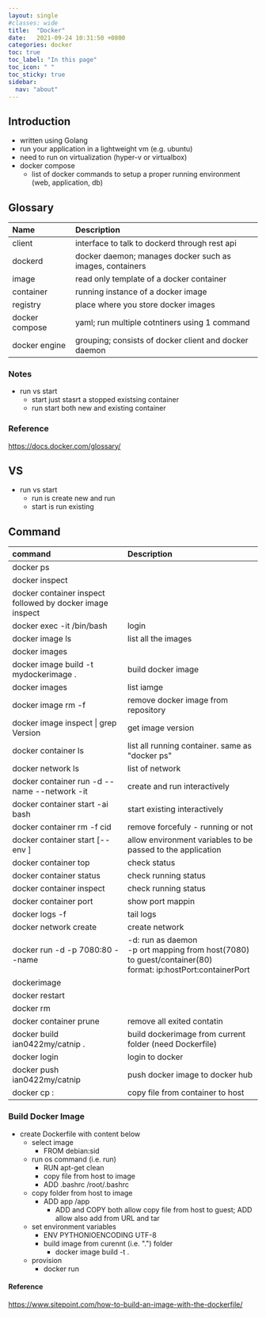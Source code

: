 ```yaml
---
layout: single
#classes: wide
title:  "Docker"
date:   2021-09-24 10:31:50 +0800
categories: docker
toc: true
toc_label: "In this page"
toc_icon: " "
toc_sticky: true
sidebar:
  nav: "about"
---
```


## Introduction

* written using Golang
* run your application in a lightweight vm (e.g. ubuntu)
* need to run on virtualization (hyper-v or virtualbox)
* docker compose
  * list of docker commands to setup a proper running environment (web, application, db)

## Glossary

| Name           | Description                                              |
| :------------- | :------------------------------------------------------- |
| client         | interface to talk to dockerd through rest api            |
| dockerd        | docker daemon; manages docker such as images, containers |
| image          | read only template of a docker container                 |
| container      | running instance of a docker image                       |
| registry       | place where you store docker images                      |
| docker compose | yaml; run multiple cotntiners using 1 command            |
| docker engine  | grouping; consists of docker client and docker daemon    |

### Notes

* run vs start
  * start just stasrt a stopped existsing container
  * run start both new and existing container

### Reference

<https://docs.docker.com/glossary/>

## VS

* run vs start
  * run is create new and run
  * start is run existing

## Command

| command                                                     | Description                                                                                       |
| :---------------------------------------------------------- | :------------------------------------------------------------------------------------------------ |
| docker ps                                                   |                                                                                                   |
| docker inspect                                              |                                                                                                   |
| docker container inspect followed by docker image inspect   |
| docker exec -it <cid> /bin/bash                             | login                                                                                             |
| docker image ls                                             | list all the images                                                                               |
| docker images                                               |                                                                                                   |
| docker image build -t mydockerimage .                       | build docker image                                                                                |
| docker images                                               | list iamge                                                                                        |
| docker image rm -f <imageid>                                | remove docker image from repository                                                               |
| docker image inspect \| grep Version                        | get image version                                                                                 |
| docker container ls                                         | list all running container. same as "docker ps"                                                   |
| docker network ls                                           | list of network                                                                                   |
| docker container run -d --name <n> --network <nw> -it <cid> | create and run interactively                                                                      |
| docker container start -ai <cid> bash                       | start existing interactively                                                                      |
| docker container rm -f cid                                  | remove forcefuly - running or not                                                                 |
| docker container start [--env <cid>]                        | allow environment variables to be passed to the application                                       |
| docker container top <cid>                                  | check status                                                                                      |
| docker container status <cid>                               | check running status                                                                              |
| docker container inspect <cid>                              | check running status                                                                              |
| docker container port <cid>                                 | show port mappin                                                                                  |
| docker logs -f <cid>                                        | tail logs                                                                                         |
| docker network create <nid>                                 | create network                                                                                    |
| docker run -d -p 7080:80 --name <dockername> <dockerimage>  | -d: run as daemon<br/> -p ort mapping from host(7080) to guest/container(80)<br/> format: ip:hostPort:containerPort | ip::containerPort | hostPort: containerPost | containerPort<br/> -rm: cleanup(do not persist container's file system) |
| dockerimage                                                 |                                                                                                   |
| docker restart <cid>                                        |
| docker rm <cid>                                             |
| docker container prune                                      | remove all exited contatin                                                                        |
| docker build ian0422my/catnip .                             | build dockerimage from current folder (need Dockerfile)                                           |
| docker login                                                | login to docker                                                                                   |
| docker push ian0422my/catnip                                | push docker image to docker hub                                                                   |
| docker cp <cid>:<container path> <local path>               | copy file from container to host                                                                  |


### Build Docker Image

* create Dockerfile with content below
  * select image
    * FROM debian:sid
  * run os command (i.e. run)
  	* RUN apt-get clean
	* copy file from host to image
  	* ADD .bashrc /root/.bashrc
  * copy folder from host to image
    * ADD app /app
    	* ADD and COPY both allow copy file from host to guest; ADD allow also add from URL and tar
  * set environment variables
  	* ENV PYTHONIOENCODING UTF-8
	* build image from curennt (i.e. ".") folder
		* docker image build -t <tag> .
  * provision
    * docker run

#### Reference

<https://www.sitepoint.com/how-to-build-an-image-with-the-dockerfile/>
